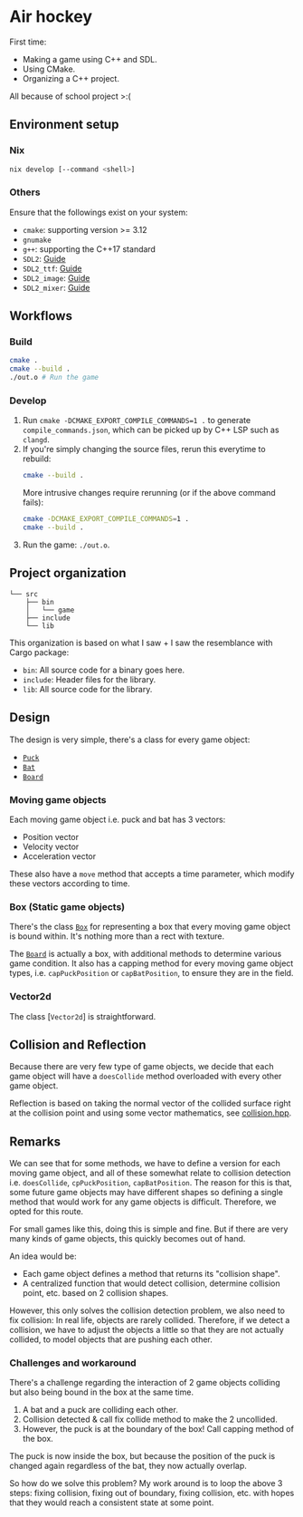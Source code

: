 # Air hockey

First time:
- Making a game using C++ and SDL.
- Using CMake.
- Organizing a C++ project.

All because of school project >:(

## Environment setup

### Nix

```bash
nix develop [--command <shell>]
```

### Others

Ensure that the followings exist on your system:
  - `cmake`: supporting version >= 3.12
  - `gnumake`
  - `g++`: supporting the C++17 standard
  - `SDL2`: [Guide](https://lazyfoo.net/tutorials/SDL/01_hello_SDL/index.php)
  - `SDL2_ttf`: [Guide](https://lazyfoo.net/tutorials/SDL/06_extension_libraries_and_loading_other_image_formats/index.php)
  - `SDL2_image`: [Guide](https://lazyfoo.net/tutorials/SDL/06_extension_libraries_and_loading_other_image_formats/index.php)
  - `SDL2_mixer`: [Guide](https://lazyfoo.net/tutorials/SDL/06_extension_libraries_and_loading_other_image_formats/index.php)

## Workflows

### Build

```bash
cmake .
cmake --build .
./out.o # Run the game
```

### Develop

1. Run `cmake -DCMAKE_EXPORT_COMPILE_COMMANDS=1 .` to generate `compile_commands.json`, which can be picked up by C++ LSP such as `clangd`.
2. If you're simply changing the source files, rerun this everytime to rebuild:
   ```bash
   cmake --build .
   ```
   More intrusive changes require rerunning (or if the above command fails):
   ```bash
   cmake -DCMAKE_EXPORT_COMPILE_COMMANDS=1 .
   cmake --build .
   ```
3. Run the game: `./out.o`.

## Project organization

```
└── src
    ├── bin
    │   └── game
    ├── include
    └── lib
```

This organization is based on what I saw + I saw the resemblance with Cargo package:
- `bin`: All source code for a binary goes here.
- `include`: Header files for the library.
- `lib`: All source code for the library.

## Design

The design is very simple, there's a class for every game object:
- [`Puck`](/src/include/object/puck.hpp)
- [`Bat`](/src/include/object/bat.hpp)
- [`Board`](/src/include/board.hpp)

### Moving game objects

Each moving game object i.e. puck and bat has 3 vectors:
- Position vector
- Velocity vector
- Acceleration vector

These also have a `move` method that accepts a time parameter, which modify these vectors according to time.

### Box (Static game objects)

There's the class [`Box`](/src/include/box.hpp) for representing a box that every moving game object is bound within. It's nothing more than a rect with texture.

The [`Board`](/src/include/board.hpp) is actually a box, with additional methods to determine various game condition. It also has a capping method for every moving game object types, i.e. `capPuckPosition` or `capBatPosition`, to ensure they are in the field.

### Vector2d

The class [`Vector2d`] is straightforward.

## Collision and Reflection

Because there are very few type of game objects, we decide that each game object will have a `doesCollide` method overloaded with every other game object.

Reflection is based on taking the normal vector of the collided surface right at the collision point and using some vector mathematics, see [collision.hpp](/src/include/collision.hpp).

## Remarks

We can see that for some methods, we have to define a version for each moving game object, and all of these somewhat relate to collision detection i.e. `doesCollide`, `cpPuckPosition`, `capBatPosition`. The reason for this is that, some future game objects may have different shapes so defining a single method that would work for any game objects is difficult. Therefore, we opted for this route.

For small games like this, doing this is simple and fine. But if there are very many kinds of game objects, this quickly becomes out of hand.

An idea would be:
- Each game object defines a method that returns its "collision shape".
- A centralized function that would detect collision, determine collision point, etc. based on 2 collision shapes.

However, this only solves the collision detection problem, we also need to fix collision: In real life, objects are rarely collided. Therefore, if we detect a collision, we have to adjust the objects a little so that they are not actually collided, to model objects that are pushing each other.


### Challenges and workaround

There's a challenge regarding the interaction of 2 game objects colliding but also being bound in the box at the same time.

1. A bat and a puck are colliding each other.
2. Collision detected & call fix collide method to make the 2 uncollided.
3. However, the puck is at the boundary of the box! Call capping method of the box.

The puck is now inside the box, but because the position of the puck is changed again regardless of the bat, they now actually overlap.

So how do we solve this problem? My work around is to loop the above 3 steps: fixing collision, fixing out of boundary, fixing collision, etc. with hopes that they would reach a consistent state at some point.
